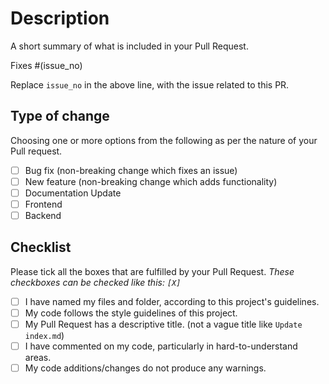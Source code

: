 # Description

A short summary of what is included in your Pull Request.

Fixes #(issue_no)

Replace `issue_no` in the above line, with the issue related to this PR.

## Type of change

Choosing one or more options from the following as per the nature of your Pull request.

- [ ] Bug fix (non-breaking change which fixes an issue)
- [ ] New feature (non-breaking change which adds functionality)
- [ ] Documentation Update
- [ ] Frontend
- [ ] Backend

## Checklist

Please tick all the boxes that are fulfilled by your Pull Request.
_These checkboxes can be checked like this: `[X]`_

- [ ] I have named my files and folder, according to this project's guidelines.
- [ ] My code follows the style guidelines of this project.
- [ ] My Pull Request has a descriptive title. (not a vague title like `Update index.md`)
- [ ] I have commented on my code, particularly in hard-to-understand areas.
- [ ] My code additions/changes do not produce any warnings.
